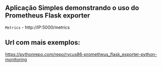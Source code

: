 ## Aplicação Simples demonstrando o uso do Prometheus Flask exporter

`Metrics` - http://IP:5000/metrics

## Url com mais exemplos:

https://pythonrepo.com/repo/rycus86-prometheus_flask_exporter-python-monitoring